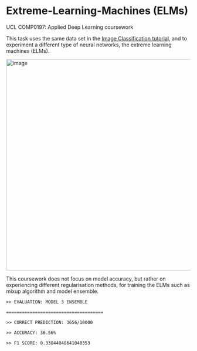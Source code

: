 # Extreme-Learning-Machines (ELMs)

UCL COMP0197: Applied Deep Learning coursework

This task uses the same data set in the [Image Classification tutorial](https://github.com/YipengHu/COMP0197/tree/main/tutorials/img_cls), and to experiment a different type of neural networks, the extreme learning machines (ELMs).

<img width="576" height="576" alt="image" src="https://github.com/user-attachments/assets/0fdd27bb-7e65-444c-b0aa-b3775d7552c5" />

This coursework does not focus on model accuracy, but rather on experiencing different regularisation methods, for training the ELMs such as mixup algorithm and model ensemble.

```
>> EVALUATION: MODEL 3 ENSEMBLE

=====================================

>> CORRECT PREDICTION: 3656/10000

>> ACCURACY: 36.56%

>> F1 SCORE: 0.33844048641040353
```

